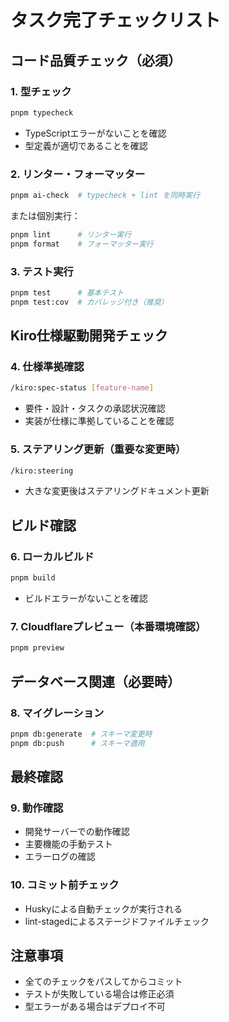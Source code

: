 # タスク完了チェックリスト

## コード品質チェック（必須）

### 1. 型チェック
```bash
pnpm typecheck
```
- TypeScriptエラーがないことを確認
- 型定義が適切であることを確認

### 2. リンター・フォーマッター
```bash
pnpm ai-check  # typecheck + lint を同時実行
```
または個別実行：
```bash
pnpm lint      # リンター実行
pnpm format    # フォーマッター実行
```

### 3. テスト実行
```bash
pnpm test      # 基本テスト
pnpm test:cov  # カバレッジ付き（推奨）
```

## Kiro仕様駆動開発チェック

### 4. 仕様準拠確認
```bash
/kiro:spec-status [feature-name]
```
- 要件・設計・タスクの承認状況確認
- 実装が仕様に準拠していることを確認

### 5. ステアリング更新（重要な変更時）
```bash
/kiro:steering
```
- 大きな変更後はステアリングドキュメント更新

## ビルド確認

### 6. ローカルビルド
```bash
pnpm build
```
- ビルドエラーがないことを確認

### 7. Cloudflareプレビュー（本番環境確認）
```bash
pnpm preview
```

## データベース関連（必要時）

### 8. マイグレーション
```bash
pnpm db:generate  # スキーマ変更時
pnpm db:push      # スキーマ適用
```

## 最終確認

### 9. 動作確認
- 開発サーバーでの動作確認
- 主要機能の手動テスト
- エラーログの確認

### 10. コミット前チェック
- Huskyによる自動チェックが実行される
- lint-stagedによるステージドファイルチェック

## 注意事項
- 全てのチェックをパスしてからコミット
- テストが失敗している場合は修正必須
- 型エラーがある場合はデプロイ不可